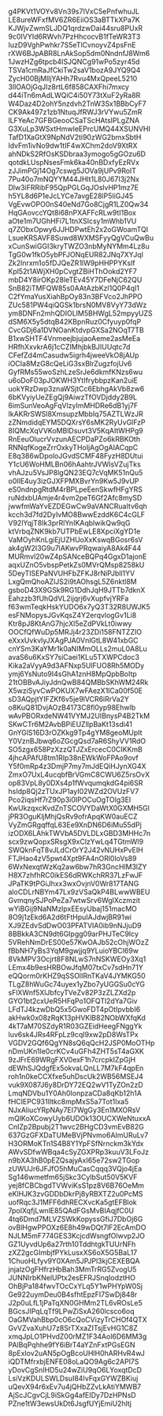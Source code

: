 g4PKVt1VOYv8Vn39s7IVxC5ePnfwhuJL
LE8ureWFxfMV6ZR6EiiOS3aBTTkXPa7K
KJWjvZwmSLJDQ1qrdzwDai44sru8PUxR
9c0IVYId6RWvh7PzHhcocvB1fTeWR3T3
IuzD9VghPwhkr7S5eTlCvnoyvZ4psFnE
rXW6BJpABR8LnAkSop5dm0NndnfJ8Wm6
1JwzHZg6tpcb4ISJQNCg91wPo5zyr45d
TSVa1cmRaJfCkiTw2saV1bozA9JYQ9Q4
ZycH00BjMlljYAHh7Rvu4MxQpeeL5210
3lIOAOjGqJIz8rtL6f858CAXFhi7mxcy
d44iTn6mAdLWQiC4i50Y73tXuF2yRa8R
W4Daz4D2ohY5nzdvh2TnW3Sx1BBbCyF7
CK9Ak497z1zb1NtuqJfRWJ3rVYwu5ZmR
lLFYeAc7GFBGeooCSaTScHAtsIPLgZNA
G3XuLp3WSxtHmwIeEPrcUMQ44XSUNVHI
TafD1XaGtX9NpNdV2ti90zWG2bmxSbtH
ldvFm1ivNo9dw1tIF4wXChm2doV9XtRX
ahNDkS2RfOsKSDbraa3ymogo5gGOzu6D
qotdkLUspNsesFmk6ka40nBDxfyEzRVx
zJJimPGj14Og7cswg5JOVa9jUPv9RoIT
7Pu40o7mNQYYM44JHlt1L80J67I3j2Nx
Dlw3iFRRibF95QpPGLGqJOslvHP1mz7E
h5YL8d6P1eJcLYCe7avgE28lP5IiGJ45
VgEvwOPO0nS40eNd7Go8CjgR1LZ0Qw34
HqGAovccYQt8i68nPXAFFcRLw9tI1Box
aOte1m7UGhHFi7L1tnXSIcsy1mWhb1VU
q7ZObxOpwy6JJHDPwtEh2x2oGWoamTQI
LsueKRSAVF8Suwd8WXMSFyyQgVCuQwBu
xCunSwiGGI3kryTWZO3nbMyNYMm4Lz8u
TgG0w1fkO5ybPFJONqEUR82JNq7XYJql
Zk2lnrxm1o5fDJQeZR1lW9pHHPPYKslf
Kpl52t1AWjXH0pCvgtZBiHThOokd2YF7
mbD4Y8irOKp28leTEv45Y7DFeNjC62QU
SnB82iTMFQW85s0AAtAzbKzl1Q0P4qI1
C2fYmaYusXiahBpOy83n3BFVco2JhPPO
ZUc581PW4qiQGSk1brsN0MV8VyY73dWz
ym8DNFn2mhQDIOLIM5BHWgL52mpyyUZS
dSM6X5y5dtqB42KBpnRuz0Cfyuyp0fqP
CvcGDj6a1DVNOanKtdvpGXSa2NOqT7TB
B1xwSHTF4VnmeejbjujaoAeme2asMeEa
HRfhXxvkrA6j1cCZIMhjbkBJIUUqtc7d
CFefZd4mCasudw5igrh4jweeVkO8jAUp
iOCIa8MzG8cQeLiG3sxBIrZugzfojUv6
GyfRMs55woSzhLzeSrJe6dkmfKNzs6wu
u6oDoF03pJOKWH3YtIfrybbpzKan2uiE
uokYRzDwp3znaWSjtCc6EbhgAkVb8zw6
6bKVyiyUeZEgQj9AiwzTfOVDjddy2B9L
6imSunVeoAgFqVlzyImMHDRe6dB1yj7F
IkAKRrSWSl8XmsupzMbbIq75AZTLWzJR
zZNmdidqEYM5DQXrsY6sMK2RyUvGlFzP
8IQMcXqVVKoMBlDsuvt3V5KqAItWHPg9
RnEeuOlucrVvzunAECPDaPZo6kRBKOth
RNNqfKogeZrrOxkyTHoIjAgOgAIACqpC
E8q386wDpoloJGvdSCMF48FyzH8DUtui
Y1cU6WoHMLBn06hAahtrJVWIsVZujTks
vhAJzu5VsJP8lgQN23EQ7cVqMK51nQu5
o0IlE4uy3izGJXFPMXBvrYn9Kw5J9vUP
eS0ndnpgRtdM4rBPLpeEenSkwfHFgYRS
ruNdxbUAmje4r4vm2peT6Gf2Afc8mySD
jwwfmWaYvEZDEGwCw9aVANCRuaItv6qh
kcch3d7fd2DyIvMO8BwwEzddK6C4cGLF
V92lYqjT8Ik3prRlYnIKAqblwikQw9qG
ktVrbqZNK9kb7UTPbEwLE8XpciXgYD1e
VaMOyhKnLgiEjUZHUoXxKswqBGosr6sV
ak4gW2I3G9u7lAKwvPRqwaiyA8Ak4F44
MURmvI20wZ4pSANceBQPq4GgxD1ajonE
aqxUZnO5vbspPetkZs0MVrQMsp8258kU
5DeyTISEPaNVUHFbZFKJ8rNiPJbll1YV
LxgQmQhoAZlJS2i9tAOhsgL5Z6nktl8M
gsboD43X9GSk9RG1DdhJqH9JTTb7dknX
Eahzzb3fUhQdVL2ijqrj6vXupfvjYRFa
f63wmTeqkHskYUDO6x7yQ3T32R8UWJK5
esFNMopysJGvKqsZ4Y2erqvlogGv1Li8
Ktr8pJ8KtAnG7hjcXl5eZdPVkLt0iwwy
OOCfQfWuDp5MRJj4r23ZDi158FNTZZIO
eXxxUvkvlyJXAgPJA0VnlGtL8W41xbGC
cnYSm3KaYMr1k0aNIMmOLLs2muL0A8Lu
avaS6u6KxSY7siCaei1KLu5TXWPCdoc3
Kika2aVyyA9d3AFNxp5UlFUO8Rh5MODy
ymj6YsNuto9I4sGhA1znH8MpQpbBoItp
21tOBBvAJiyJdnQwB84QMBbSKhWM24Rk
X5wziSyvCwPOKUX7wFAezX1lCa00f50E
sD3AQpjtYIFZKf6v5je9lVCR6iRrVa2Y
o8KuQ81DvjAOzB4173C8fl0yp98Ehwlb
wAvPBORxdeNW41VYMJ2UIBnysP4B2TkM
SKwCTr6M2AvbBPiEUZlIpBaKt13sdi41
GnYGlS16D3rOZKkg9Tp4gYM8geoMUpIt
Y0VznBJbwq6oZGcgQsd7aR6ShyVV1RdO
SO5zgx658PzXzzQTJZxErcecC0CIKKmB
4jhcAPAfU8tm1RIp38nEWkWoFPAo9ovf
Y5f0mRp4z3DmjP7my7mJdEQiHJynXG4X
ZmxO7UxL4ucqbfBrVGmC8CWU6Z5rsOvX
op83VpL8y0DXs4p1fWvqumqkdG4pi6SR
hsIdp8Qj2zTUxJP1ayI02WZd2OVUzFV7
Pco2iqsHf7rZ90p3i0IPOCuOgTOlg3EI
KwUkzqxcKvdZnTSCOVYDaWtX0GXMH5Gl
jPR3OguKljMhjQsRv9ofrApqKW0auECZ
VyZmGRgqffqL63Ee9XnDN6D6iMu55dPj
izODX6LAhkTWVbA5DVLDLxGBD3MHHc7n
scx9zwQopxSRsgX9xClzYwLq4TGtmWl9
SWQknFqT8vJLdCr0rY2J42vNUHxPvEIH
FTJHao4zV5pwt4Xpt9FA4nORl0loVs89
6WxNexqtWzKq2aw6bw7hR3GncHlM3lZY
H8X7zhfhRC0ikES6dRWKchRR37LzFwJF
JPaTK9tPGiJhxx3wxOvjnV0Wr817TANG
aloCDLrNBYm47Lx9zVSaQkP4BLwwWBEU
GvmqnySJPoPeZa7wtwSrv6WgIXczmzit
wYiBGij9NaNMzlpxEEsyUbaj151macMO
8O9j1zEkd6A2d6tFtHpuIAJdwjBR91wi
XJ9ZEdvSdDwO03PFATVIA0ib9nNJjuD9
8BBkkA3CN9dt6GIpgg09arPHJTeC9Icy
5VRehNmDrES00e57KwOAJb52cOhjWOzZ
fBbNH7yBs3YqM9gwjjq9YLuioYBCI69w
8VkMPV3Ocjrt8F8NLwS7nNSKWEOy3Xq1
LEmx4b9esHRBOwJfqM07txCv7sdHn71Y
eQQorm0rKHZ9qSSOlIRnTKaV4JYMKG50
TLgZ8hWuGc74uyex1yZbo7yUGGSu0cYG
sFlXWnf5XlJbfcyTVeZv82P3zZLZXd2p
GYO1bt2cxUeR5HFqPo1OFQTl2dYa7Giv
LFdTJ4kzwDbQ5x5GwoFDT4pOtIpvbbI6
akHwk0x08zRqK13pHVKlB82NObWXfqKd
4kT7aM70SZdyR1R03GZEidHeegFNggYk
luv6sk4JRs4RFpLz9cqI9xw2pD8WsTPx
VGDV2GQf6QgYN8sQ6qQcH2JSP0MoOTHp
nDmUKn1Ie0crKCv4uGFh4ZHT5sT4aGXK
9zJFrE69WRgFXV0exF1h7crcpkIZpGjH
dEWhSJQdgfEx5okvaLQnLL7M7kF4qpEn
roh1n0keCCXfxe5uhDscUk2WB56MSEJ4
vuk9X087J6y8DrDY72EQ2wV1TyZOn2zD
LmqNDVbu1Y0Ah0IonpzaCDa8qKb12h1A
fHCIEPC931Iltkc8mpMxS5a7Tot1Ixa5
NJxAliucYRpNAy7EI7WgGy3En1MXORsV
mQlKoXCowyUyb6UDOk13OUCXWeNtuxxA
CnIZp2Bpubj2T1wvc2BHgCD3vmEvB82G
637GzGFXDaTUMeBVjPNvmo6AImURuLv7
H3ORMoKTn1S4B8Y1YpFSfNrnckm3kYdx
AWvSDfwWBqa4cSyZGXPRp3kuuV3LFoJz
n9bXA3hB0pEZQsajyAxI65e72sw2TGop
zUWUJr6JFJfO5hMuCasCqqq3VQjo4jEa
Sg146wmetfm65jSkc3CylbSut50V5KVF
yej8fCBCbgdTVWviKsS1pz8V6B76OeMm
eKlHJK3zvGDDbDkrPj8yRBXTZ2u0PcMS
uofRqc3J1MFF6dhRECXvcKa5gtEFBlok
7poIXqfjLwnlE85QAdFGsMvBIAqjfC0U
4tq6Dmd7MLVZSWkKopyssGfiJ7DbOj6G
ovBlHgwPPOXz6E8h49wDQt7lF2EcAmDO
NJLM5mF774GES3KcjcdWsngfOlwvp2JO
GZ1UyvdUp6a27rth10TddhtgkTUUrNFh
zXZ2gcGImbjfPYkLusxXS6oX5G5BaL17
1ChuoHLfyv9Y0XAm5JPJPl3kjCEXEBQA
jnjalzOgFHfrzHbBah3MmTrRG5ZvogU5
JUNNIrbKNelUPtx2esEFRJSnqIodztHO
OhBjPa184fwvTOcCxYLq5Y1wPHYpW0Sj
Ge922uymDeu0B4sfhtEpzFI7SwDj848r
J2p0uLfL1jPaTqXN0GHMm2TL6vROsLe5
BGcsJIPqLqTf9LPwZiSxA260lcsco6oq
OaGMVahBbp0cO6cQoCVizyTrCHOf4QTX
GvVZvaXuhU7z8SrTXxaZITsjEvHG1C8Z
xmqJpLO1PHvdZ00rMZ1F34Aol6D6MM3g
PAlBqPqhhe9fY6iBrT4aYZnFxtPGsEGN
8pExIov2uAN5pOgBcoUHlH0hARHvR4wJ
iQDTMfrxbjENFE08oLaQO9Ag6c2APl7S
yDovCgSnIHD5u24wZiU9qO6LYoxqtDcD
LsiVzKDULSWLDsuI84IvFqxGYWZBKiuj
uQevX94r6xEv7u4jQHbZZvLkAtiYMWB7
AjScJCgvCjL9iSkGg4afEIDy7DzHPNsD
PZne1tW3ewsUkDt6JsgfUYjEmiU2hltj
